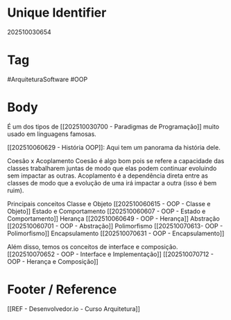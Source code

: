 # Unique Identifier
202510030654

# Tag
#ArquiteturaSoftware #OOP 

# Body
É um dos tipos de [[202510030700 - Paradigmas de Programação]] muito usado em linguagens famosas.

[[202510060629 - História OOP]]: Aqui tem um panorama da história dele.

Coesão x Acoplamento
Coesão é algo bom pois se refere a capacidade das classes trabalharem juntas de modo que elas podem continuar evoluindo sem impactar as outras. Acoplamento é a dependência direta entre as classes de modo que a evolução de uma irá impactar a outra (isso é bem ruim).

Principais conceitos 
	Classe e Objeto [[202510060615 - OOP - Classe e Objeto]]
	Estado e Comportamento [[202510060607 - OOP - Estado e Comportamento]]
	Herança [[202510060649 - OOP - Herança]]
	Abstração [[202510060701 - OOP - Abstração]]
	Polimorfismo [[202510070613- OOP - Polimorfismo]]
	Encapsulamento [[202510070631 - OOP - Encapsulamento]]

Além disso, temos os conceitos de interface e composição. 
[[202510070652 - OOP - Interface e Implementação]]
[[202510070712 - OOP - Herança e Composição]]

# Footer / Reference
[[REF - Desenvolvedor.io - Curso Arquitetura]]